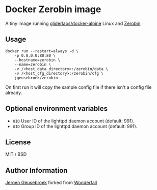# Docker Zerobin image

A tiny image running [gliderlabs/docker-alpine](https://github.com/gliderlabs/docker-alpine) Linux and [Zerobin](https://github.com/elrido/ZeroBin).

## Usage

	docker run --restart=always -d \
		-p 0.0.0.0:80:80 \
		--hostname=zerobin \
		--name=zerobin \
		-v /<host_data_directory>:/zerobin/data \
		-v /<host_cfg_directory>:/zerobin/cfg \
		jgeusebroek/zerobin

On first run it will copy the sample config file if there isn't a config file already.

## Optional environment variables

* `UID` User ID of the lighttpd daemon account (default: 991).
* `GID` Group ID of the lighttpd daemon account (default: 991).

## License

MIT / BSD

## Author Information

[Jeroen Geusebroek](http://jeroengeusebroek.nl/) forked from [Wonderfall](https://github.com/Wonderfall/dockerfiles)